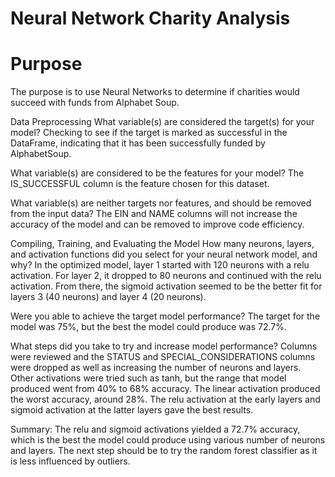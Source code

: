 # Neural Network Charity Analysis


# Purpose
The purpose is to use Neural Networks to determine if charities would succeed with funds from Alphabet Soup.

Data Preprocessing
What variable(s) are considered the target(s) for your model?
Checking to see if the target is marked as successful in the DataFrame, indicating that it has been successfully funded by AlphabetSoup.

What variable(s) are considered to be the features for your model?
The IS_SUCCESSFUL column is the feature chosen for this dataset.

What variable(s) are neither targets nor features, and should be removed from the input data?
The EIN and NAME columns will not increase the accuracy of the model and can be removed to improve code efficiency.

Compiling, Training, and Evaluating the Model
How many neurons, layers, and activation functions did you select for your neural network model, and why?
In the optimized model, layer 1 started with 120 neurons with a relu activation. For layer 2, it dropped to 80 neurons and continued with the relu activation. From there, the sigmoid activation seemed to be the better fit for layers 3 (40 neurons) and layer 4 (20 neurons).


Were you able to achieve the target model performance?
The target for the model was 75%, but the best the model could produce was 72.7%.

What steps did you take to try and increase model performance?
Columns were reviewed and the STATUS and SPECIAL_CONSIDERATIONS columns were dropped as well as increasing the number of neurons and layers. Other activations were tried such as tanh, but the range that model produced went from 40% to 68% accuracy. The linear activation produced the worst accuracy, around 28%. The relu activation at the early layers and sigmoid activation at the latter layers gave the best results.

Summary:
The relu and sigmoid activations yielded a 72.7% accuracy, which is the best the model could produce using various number of neurons and layers. The next step should be to try the random forest classifier as it is less influenced by outliers.
